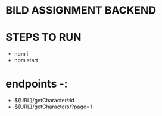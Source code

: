 # BILD ASSIGNMENT BACKEND
# STEPS TO RUN
- npm i
- npm start
# endpoints -:
- ${URL}/getCharacter/:id
- ${URL}/getCharacters/?page=1
